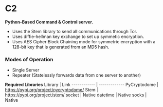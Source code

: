 # C2

**Python-Based Command & Control server.**

* Uses the Stem library to send all communications through Tor.
* Uses diffie-hellman key exchange to set up symmetic encryption.
* Uses AES Cipher Block Chaining mode for symmetric encryption with a 128-bit key that is generated from an MD5 hash.

### Modes of Operation
* Single Server
* Repeater (Statelessly forwards data from one server to another)

**Required Libraries**
Library | Link
------------ | -------------
PyCryptodome | https://pypi.org/project/pycryptodome/
Stem | https://pypi.org/project/stem/
socket | Native
datetime | Native
socks | Native
